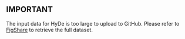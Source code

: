 ## IMPORTANT
The input data for HyDe is too large to upload to GitHub. Please refer to [FigShare](https://figshare.com/s/c3f6e7305660e03031ec) to retrieve the full dataset.
